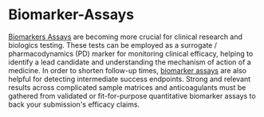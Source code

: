 # Biomarker-Assays

[Biomarkers Assays](https://pointcrosslifesciences.com/biomarker-assays/) are becoming more crucial for clinical research and biologics testing. These tests can be employed as a surrogate / pharmacodynamics (PD) marker for monitoring clinical efficacy, helping to identify a lead candidate and understanding the mechanism of action of a medicine. In order to shorten follow-up times, [biomarker assays](https://pointcrosslifesciences.com/biomarker-assays/) are also helpful for detecting intermediate success endpoints.
Strong and relevant results across complicated sample matrices and anticoagulants must be gathered from validated or fit-for-purpose quantitative biomarker assays to back your submission's efficacy claims.
